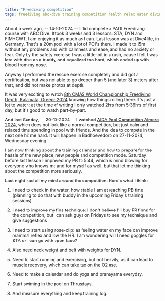 ```yaml
---
title: "Freediving competition"
tags: freediving abc-dive training competition health relax water diving pool
---
```


About a week ago, -- 14-10-2024 -- I did complete a PADI Freediving course with ABC Dive. It took 3 weeks
and 3 lessons: STA, DYN and FIM+CWT. I am enjoying it as much as I can. Last lesson was at Dive4life, in
Germany. That's a 20m pool with a lot of POI's there. I made it to 15m without any problems and with
calmness and ease, and had no anxiety or fear. Only by the safety exercise I was a little-bit in a rush,
cause I felt I was late with dive as a buddy, and equalized too hard, which ended up with blood from my
nose.

Anyway I performed the rescue exercise completely and did got a certification, but was not able to go
deeper than 5 (and later 3) meters after that, and did not make photos at depth.

It was very exciting to watch
[8th CMAS World Championship Freediving Depth, Kalamata, Greece 2024](https://tv.cmas.org/sportitem/66f447330461b658e6f15017)
knowing how things rolling there. It's just a lot to watch: at the time of writing I only watched 2hrs
from 5:36hrs of first day, but it's good to watch part-by-part.

And last Sunday, -- 20-10-2024 -- I watched
[AIDA Pool Competition Almere 2024](https://www.abcdive.nl/aida-pool-competition-almere-2024-visitor/),
which does not look like a normal competition, but just calm and relaxed time spending in pool with
friends. And the idea to compete in the next one hit me hard. It will happen in Badhoevedorp on 27-11-2024,
Wednesday evening.

I am now thinking about the training calendar and how to prepare for the hassle of the new place, new people
and competition mode. Saturday before last lesson I improved my PB to 5:44, which is mind blowing for
everyone who knows me and for myself as well, but that let me thinking about the competition more seriously.

Last night had all my mind around the competition. Here's what I think:

1. I need to check in the water, how stable I am at reaching PB time (planning to do that with buddy in the
   upcoming Friday's training sessions)

2. I need to improve my fins technique: I don't believe I'll buy FR finns for the competition, but I can
   ask guys on Fridays to see my technique and give suggestions

3. I need to start using nose-clip: as feeling water on my face can improve mammal reflex and low the HR.
   I am wondering will I need goggles for STA or I can go with open face?

4. Also need neck weight and belt with weights for DYN.

5. Need to start running and exercising, but not heavily, as it can lead to muscle recovery, which can take
   tax on the O2 use.
  
6. Need to make a calendar and do yoga and pranayama everyday.

7. Start swiming in the pool on Thrusdays.

8. And measure everything and keep training log.
